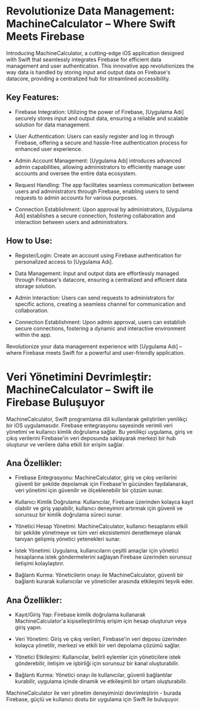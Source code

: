 
# Revolutionize Data Management: MachineCalculator – Where Swift Meets Firebase

Introducing MachineCalculator, a cutting-edge iOS application designed with Swift that seamlessly integrates Firebase for efficient data management and user authentication. This innovative app revolutionizes the way data is handled by storing input and output data on Firebase's datacore, providing a centralized hub for streamlined accessibility.


## Key Features:

- Firebase Integration: Utilizing the power of Firebase, [Uygulama Adı] securely stores input and output data, ensuring a reliable and scalable solution for data management.

- User Authentication: Users can easily register and log in through Firebase, offering a secure and hassle-free authentication process for enhanced user experience.

- Admin Account Management: [Uygulama Adı] introduces advanced admin capabilities, allowing administrators to efficiently manage user accounts and oversee the entire data ecosystem.

- Request Handling: The app facilitates seamless communication between users and administrators through Firebase, enabling users to send requests to admin accounts for various purposes.

- Connection Establishment: Upon approval by administrators, [Uygulama Adı] establishes a secure connection, fostering collaboration and interaction between users and administrators.

## How to Use:

- Register/Login: Create an account using Firebase authentication for personalized access to [Uygulama Adı].

- Data Management: Input and output data are effortlessly managed through Firebase's datacore, ensuring a centralized and efficient data storage solution.

- Admin Interaction: Users can send requests to administrators for specific actions, creating a seamless channel for communication and collaboration.

- Connection Establishment: Upon admin approval, users can establish secure connections, fostering a dynamic and interactive environment within the app.

Revolutionize your data management experience with [Uygulama Adı] – where Firebase meets Swift for a powerful and user-friendly application.



# Veri Yönetimini Devrimleştir: MachineCalculator – Swift ile Firebase Buluşuyor

MachineCalculator, Swift programlama dili kullanılarak geliştirilen yenilikçi bir iOS uygulamasıdır. Firebase entegrasyonu sayesinde verimli veri yönetimi ve kullanıcı kimlik doğrulama sağlar. Bu yenilikçi uygulama, giriş ve çıkış verilerini Firebase'in veri deposunda saklayarak merkezi bir hub oluşturur ve verilere daha etkili bir erişim sağlar.

## Ana Özellikler:

- Firebase Entegrasyonu: MachineCalculator, giriş ve çıkış verilerini güvenli bir şekilde depolamak için Firebase'in gücünden faydalanarak, veri yönetimi için güvenilir ve ölçeklenebilir bir çözüm sunar.

- Kullanıcı Kimlik Doğrulama: Kullanıcılar, Firebase üzerinden kolayca kayıt olabilir ve giriş yapabilir, kullanıcı deneyimini artırmak için güvenli ve sorunsuz bir kimlik doğrulama süreci sunar.

- Yönetici Hesap Yönetimi: MachineCalculator, kullanıcı hesaplarını etkili bir şekilde yönetmeye ve tüm veri ekosistemini denetlemeye olanak tanıyan gelişmiş yönetici yetenekleri sunar.

- İstek Yönetimi: Uygulama, kullanıcıların çeşitli amaçlar için yönetici hesaplarına istek göndermelerini sağlayan Firebase üzerinden sorunsuz iletişimi kolaylaştırır.

- Bağlantı Kurma: Yöneticilerin onayı ile MachineCalculator, güvenli bir bağlantı kurarak kullanıcılar ve yöneticiler arasında etkileşimi teşvik eder.

## Ana Özellikler:

- Kayıt/Giriş Yap: Firebase kimlik doğrulama kullanarak MachineCalculator'a kişiselleştirilmiş erişim için hesap oluşturun veya giriş yapın.

- Veri Yönetimi: Giriş ve çıkış verileri, Firebase'in veri deposu üzerinden kolayca yönetilir, merkezi ve etkili bir veri depolama çözümü sağlar.

- Yönetici Etkileşimi: Kullanıcılar, belirli eylemler için yöneticilere istek gönderebilir, iletişim ve işbirliği için sorunsuz bir kanal oluşturabilir.

- Bağlantı Kurma: Yönetici onayı ile kullanıcılar, güvenli bağlantılar kurabilir, uygulama içinde dinamik ve etkileşimli bir ortam oluşturabilir.

MachineCalculator ile veri yönetim deneyiminizi devrimleştirin - burada Firebase, güçlü ve kullanıcı dostu bir uygulama için Swift ile buluşuyor.